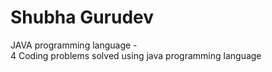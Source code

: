 # Shubha Gurudev
JAVA programming language  -   
   4 Coding problems solved using java programming language

